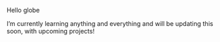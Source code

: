 Hello globe

I’m currently learning anything and everything and will be updating this soon, with upcoming projects!
